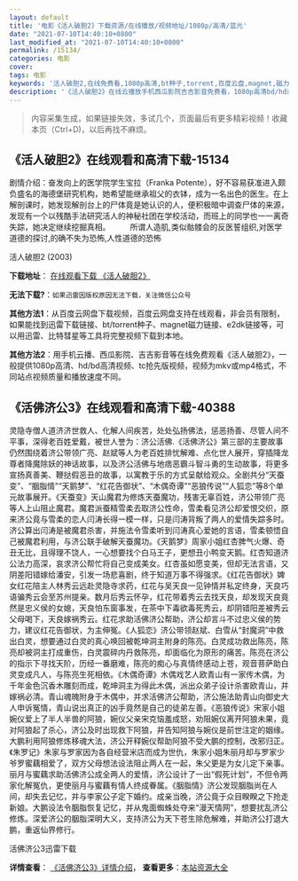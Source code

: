 ```yaml
---
layout: default
title: '电影《活人破胆2》下载资源/在线播放/视频地址/1080p/高清/蓝光'
date: "2021-07-10T14:40:10+0800"
last_modified_at: "2021-07-10T14:40:10+0800"
permalink: /15134/
categories: 电影
cover:
tags: 电影
keywords: '活人破胆2,在线免费看,1080p高清,bt种子,torrent,百度云盘,magnet,磁力链,迅雷下载资源'
description: '《活人破胆2》在线云播放手机西瓜影院吉吉影音免费看，1080p高清bd/hd未删减完整版和tc抢先枪版，mkv/mp4格式，附带bt/torrent种子、magnet/磁力链、百度云盘、网盘资源迅雷下载链接'
---
```


>内容采集生成，如果链接失效，多试几个，页面最后有更多精彩视频！收藏本页（Ctrl+D)，以后再找不麻烦。


## 《活人破胆2》在线观看和高清下载-15134

剧情介绍：奋发向上的医学院学生宝拉（Franka Potente），好不容易获准进入颇负盛名的海德堡研究机构，她希望能继承祖父的衣钵，成为一名出色的医生。在上解剖课时，她发现解剖台上的尸体竟是她认识的人，便积极暗中调查尸体的来源，发现有一个以残酷手法研究活人的神秘社团在学校活动，而班上的同学也一一离奇失踪，她决定继续挖掘真相。  　　所谓人造肌,类似骷髅会的反医誓组织,对医学道德的探讨,的确不失为恐怖,人性道德的恐怖


活人破胆2 (2003)

**下载地址**： [在线观看下载 《活人破胆2》](https://www.btbtdy.me/btdy/dy4783.html) 


**无法下载?**：`如果迅雷因版权原因无法下载，关注微信公众号 `

**其他方法1**：从百度云网盘下载视频，百度云网盘支持在线观看，非会员有限制，如果能找到迅雷下载链接、bt/torrent种子、magnet磁力链接、e2dk链接等，可以用迅雷、比特彗星等工具将完整视频下载到本地。

**其他方法2**：用手机云播、西瓜影院、吉吉影音等在线免费观看《活人破胆2》，一般提供1080p高清、hd/bd高清视频、tc抢先版视频，视频为mkv或mp4格式，不同站点视频质量和播放速度不同。


## 《活佛济公3》在线观看和高清下载-40388

灵隐寺僧人道济济世救人、化解人间疾苦，处处弘扬佛法，惩恶扬善、尽管人间不平事，深得老百姓爱戴，被世人誉为：济公活佛.《活佛济公》第三部的主要故事仍然围绕着济公带领广亮、赵斌等人为老百姓排忧解难、点化世人展开，穿插降龙尊者降魔除妖的神话故事，以及济公活佛与地痞恶霸斗智斗勇的生动故事，将更多宣扬真善美、鞭挞假恶丑的故事，以寓教于乐的方式呈献给观众。全剧共分&ldquo;天蚕变&rdquo;、&ldquo;胭脂情&rdquo;“天鹅梦&rdquo;、&ldquo;红花告御状&rdquo;、&ldquo;木偶奇谭”“恶狼传说”“人狐恋&rdquo;等8个单元故事展开。《天蚕变》天山魔君为修炼天蚕魔功，残害无辜百姓，济公带领广亮等人上山阻止魔君。魔君派蚕精雪柔去取济公性命，雪柔看见济公却爱恨交织，原来济公竟与雪柔的恋人闫涛长得一模一样，只是闫涛背叛了两人的爱情失踪多时。济公算出闫涛是被魔君杀害，并施法令雪柔听到闫涛真心爱她的言语，雪柔顿悟自己被魔君利用，与济公联手破解天蚕魔功。《天鹅梦》周家小姐红杏脾气火爆、奇丑无比，且得理不饶人，一心想要找个白马王子，更想丑小鸭变天鹅。红杏知道济公法力高深，哀求济公帮忙将自己变成美女。红杏虽如愿变美，但却无法言语，又阴差阳错嫁给潘安，引发一场悲喜剧，终于知道万事不得强求。《红花告御状》婢女红花陪主人林秀云远赴灵隐寺求药，红花与吴天良一见钟情并私定终身，天良巧语骗秀云会至苏州提亲。数月后秀云怀孕，红花带着秀云去找天良，却发现天良竟然是忠义侯的女媳，天良怕东窗事发，在茶中下毒欲毒死秀云，却阴错阳差被秀云父母喝下，天良嫁祸秀云。红花求助活佛济公帮助，济公却言斗不过忠义侯的势力，建议红花告御状，为主伸冤。《人狐恋》济公带领赵斌、白雪从“封魔洞&rdquo;中救出白灵，想要通过白灵的真心唤回被乾坤洞主附身的陈亮。白灵成功救出陈亮，陈亮却被洞主打成重伤，白灵震碎内丹救陈亮，却面临化为原形的痛苦。陈亮在济公的指示下寻找天阶，历经一番磨难，陈亮的痴心与真情终感动上苍，观音菩萨助白灵变成凡人，与陈亮生死相依。《木偶奇谭》木偶戏艺人欧青山有一家传木偶，为千年金色沉香木雕刻而成，乾坤洞主为得此木偶，派出众弟子设计杀害欧青山，并嫁祸必清。青山魂魄附身于木偶中，并求活佛济公帮助，济公施法助青山向御史大人申诉冤情，青山说出真正的凶手竟然是自己的徒弟左善。《恶狼传说》宋家小姐婉仪爱上了半人半兽的阿狼，婉仪父亲宋克恼羞成怒，劝阻婉仪离开阿狼未果，竟对阿狼起了杀心，济公及时出现救下阿狼，并告知阿狼与婉仪是前世注定的姻缘。大鹏利用阿狼修炼移魂大法，济公开释婉仪帮助阿狼不受大鹏的控制，改邪归正。《朱罗记》朱家与罗家因为各自经营米店而成为世仇，朱家小姐朱丽月却与罗家少爷罗蜜藕相爱了，双方父母想法设法阻止两人在一起，朱父更是为女儿定下亲事。丽月与蜜藕求助活佛济公成全两人的爱情，济公设计了一出&ldquo;假死计划”，不但令两家化解冤仇，更使丽月与蜜藕有情人终成眷属。《胭脂情》济公发现胭脂尚在人间，却失去记忆，并与李家公子定下婚约。成亲当晚，济公竟于众目睽睽之下抢走新娘。大鹏设法令胭脂恢复记忆，并从鬼面蜘蛛处夺来“漫天情网”，想要扰乱济公修炼。深爱济公的胭脂深明大义，支持济公为天下苍生除危解难，并助济公打退大鹏，重返仙界修行。


活佛济公3迅雷下载

**详情查看**： [《活佛济公3》详情介绍](/movie/40388/)， **查看更多**：[本站资源大全](/movie/t/all/)

